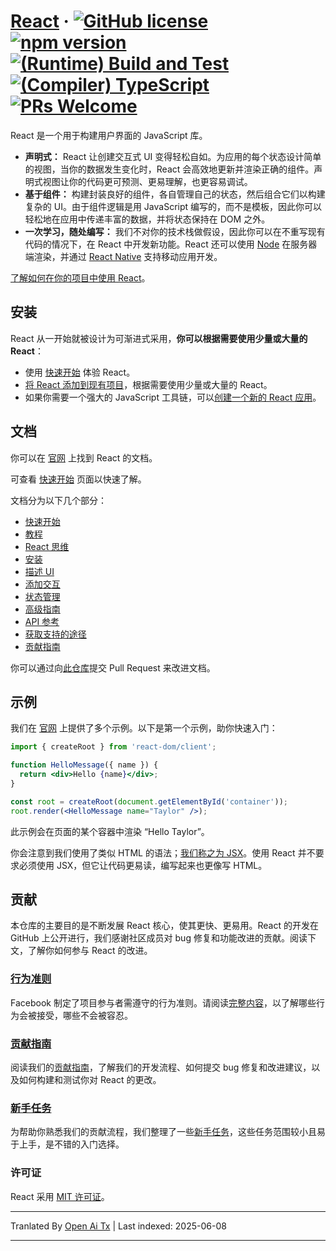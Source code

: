 # [React](https://react.dev/) &middot; [![GitHub license](https://img.shields.io/badge/license-MIT-blue.svg)](https://github.com/facebook/react/blob/main/LICENSE) [![npm version](https://img.shields.io/npm/v/react.svg?style=flat)](https://www.npmjs.com/package/react) [![(Runtime) Build and Test](https://github.com/facebook/react/actions/workflows/runtime_build_and_test.yml/badge.svg)](https://github.com/facebook/react/actions/workflows/runtime_build_and_test.yml) [![(Compiler) TypeScript](https://github.com/facebook/react/actions/workflows/compiler_typescript.yml/badge.svg?branch=main)](https://github.com/facebook/react/actions/workflows/compiler_typescript.yml) [![PRs Welcome](https://img.shields.io/badge/PRs-welcome-brightgreen.svg)](https://legacy.reactjs.org/docs/how-to-contribute.html#your-first-pull-request)

React 是一个用于构建用户界面的 JavaScript 库。

* **声明式：** React 让创建交互式 UI 变得轻松自如。为应用的每个状态设计简单的视图，当你的数据发生变化时，React 会高效地更新并渲染正确的组件。声明式视图让你的代码更可预测、更易理解，也更容易调试。
* **基于组件：** 构建封装良好的组件，各自管理自己的状态，然后组合它们以构建复杂的 UI。由于组件逻辑是用 JavaScript 编写的，而不是模板，因此你可以轻松地在应用中传递丰富的数据，并将状态保持在 DOM 之外。
* **一次学习，随处编写：** 我们不对你的技术栈做假设，因此你可以在不重写现有代码的情况下，在 React 中开发新功能。React 还可以使用 [Node](https://nodejs.org/en) 在服务器端渲染，并通过 [React Native](https://reactnative.dev/) 支持移动应用开发。

[了解如何在你的项目中使用 React](https://react.dev/learn)。

## 安装

React 从一开始就被设计为可渐进式采用，**你可以根据需要使用少量或大量的 React**：

* 使用 [快速开始](https://react.dev/learn) 体验 React。
* [将 React 添加到现有项目](https://react.dev/learn/add-react-to-an-existing-project)，根据需要使用少量或大量的 React。
* 如果你需要一个强大的 JavaScript 工具链，可以[创建一个新的 React 应用](https://react.dev/learn/start-a-new-react-project)。

## 文档

你可以在 [官网](https://react.dev/) 上找到 React 的文档。

可查看 [快速开始](https://react.dev/learn) 页面以快速了解。

文档分为以下几个部分：

* [快速开始](https://react.dev/learn)
* [教程](https://react.dev/learn/tutorial-tic-tac-toe)
* [React 思维](https://react.dev/learn/thinking-in-react)
* [安装](https://react.dev/learn/installation)
* [描述 UI](https://react.dev/learn/describing-the-ui)
* [添加交互](https://react.dev/learn/adding-interactivity)
* [状态管理](https://react.dev/learn/managing-state)
* [高级指南](https://react.dev/learn/escape-hatches)
* [API 参考](https://react.dev/reference/react)
* [获取支持的途径](https://react.dev/community)
* [贡献指南](https://legacy.reactjs.org/docs/how-to-contribute.html)

你可以通过向[此仓库](https://github.com/reactjs/react.dev)提交 Pull Request 来改进文档。

## 示例

我们在 [官网](https://react.dev/) 上提供了多个示例。以下是第一个示例，助你快速入门：

```jsx
import { createRoot } from 'react-dom/client';

function HelloMessage({ name }) {
  return <div>Hello {name}</div>;
}

const root = createRoot(document.getElementById('container'));
root.render(<HelloMessage name="Taylor" />);
```

此示例会在页面的某个容器中渲染 “Hello Taylor”。

你会注意到我们使用了类似 HTML 的语法；[我们称之为 JSX](https://react.dev/learn#writing-markup-with-jsx)。使用 React 并不要求必须使用 JSX，但它让代码更易读，编写起来也更像写 HTML。

## 贡献

本仓库的主要目的是不断发展 React 核心，使其更快、更易用。React 的开发在 GitHub 上公开进行，我们感谢社区成员对 bug 修复和功能改进的贡献。阅读下文，了解你如何参与 React 的改进。

### [行为准则](https://code.fb.com/codeofconduct)

Facebook 制定了项目参与者需遵守的行为准则。请阅读[完整内容](https://code.fb.com/codeofconduct)，以了解哪些行为会被接受，哪些不会被容忍。

### [贡献指南](https://legacy.reactjs.org/docs/how-to-contribute.html)

阅读我们的[贡献指南](https://legacy.reactjs.org/docs/how-to-contribute.html)，了解我们的开发流程、如何提交 bug 修复和改进建议，以及如何构建和测试你对 React 的更改。

### [新手任务](https://github.com/facebook/react/labels/good%20first%20issue)

为帮助你熟悉我们的贡献流程，我们整理了一些[新手任务](https://github.com/facebook/react/labels/good%20first%20issue)，这些任务范围较小且易于上手，是不错的入门选择。

### 许可证

React 采用 [MIT 许可证](./LICENSE)。

---

Tranlated By [Open Ai Tx](https://github.com/OpenAiTx/OpenAiTx) | Last indexed: 2025-06-08

---